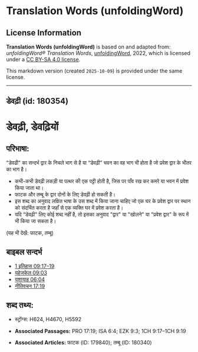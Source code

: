 # Translation Words (unfoldingWord)

## License Information

**Translation Words (unfoldingWord)** is based on and adapted from: _unfoldingWord® Translation Words_, [unfoldingWord](https://unfoldingword.org/utw), 2022, which is licensed under a [CC BY-SA 4.0 license](https://creativecommons.org/licenses/by-sa/4.0/legalcode.en).

This markdown version (created `2025-10-09`) is provided under the same license.



--------------------------------

## डेवढ़ी (id: 180354)

डेवढ़ी, डेवढ़ियों
=================

परिभाषा:
--------

"डेवढी" का सन्दर्भ द्वार के निचले भाग से है या “डेवढ़ी” भवन का वह भाग भी होता है जो प्रवेश द्वार के भीतर का भाग है।

* कभी\-कभी डेवढ़ी लकड़ी या पत्थर की एक पट्टी होती है, जिस पर पाँव रख कर कमरे या भवन में प्रवेश किया जाता था।
* फाटक और तम्बू के द्वार दोनों के लिए डेवढ़ी हो सकती है।
* इस शब्द का अनुवाद लक्षित भाषा के उस शब्द में किया जाना चाहिए जो एक घर के प्रवेश द्वार पर स्थान को संदर्भित करता है जहाँ से एक व्यक्ति घर में प्रवेश करता है।
* यदि “डेवढ़ी” लिए कोई शब्द नहीं है, तो इसका अनुवाद "द्वार" या "खोलने" या "प्रवेश द्वार" के रूप में भी किया जा सकता है।

(यह भी देखें: फाटक, तम्बू)

बाइबल सन्दर्भ
-------------

* [1 इतिहास 09:17–19](https://ref.ly/1Chr0:0)
* [यहेजकेल 09:03](https://ref.ly/Ezek9:3)
* [यशायाह 06:04](https://ref.ly/Isa6:4)
* [नीतिवचन 17:19](https://ref.ly/Prov17:19)

शब्द तथ्य:
----------

* स्ट्रोंग्स: H624, H4670, H5592

* **Associated Passages:** PRO 17:19; ISA 6:4; EZK 9:3; 1CH 9:17–1CH 9:19
* **Associated Articles:** फाटक (ID: 179840); तम्बू (ID: 180340)


